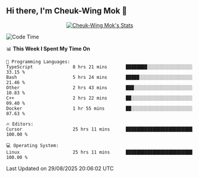 ## Hi there, I'm Cheuk-Wing Mok 👋

<!--
**mozro0327/mozro0327** is a ✨ _special_ ✨ repository because its `README.md` (this file) appears on your GitHub profile.

Here are some ideas to get you started:

- 🔭 I’m currently working on ...
- 🌱 I’m currently learning ...
- 👯 I’m looking to collaborate on ...
- 🤔 I’m looking for help with ...
- 💬 Ask me about ...
- 📫 How to reach me: ...
- 😄 Pronouns: ...
- ⚡ Fun fact: ...
-->

<p align="center">
  <a href="https://github.com/mozro0327" class="rich-diff-level-one">
    <img src="https://github-readme-stats.vercel.app/api?username=mozro0327&title_color=333&text_color=777" alt="Cheuk-Wing Mok's Stats" >
    <!-- &hide=issues
    <img src="https://github-readme-stats.vercel.app/api?username=mozro0327&hide=issues&title_color=333&text_color=777" alt="Cheuk-Wing Mok's Stats" >
    -->
  </a>
</p>

<!--START_SECTION:waka-->
![Code Time](http://img.shields.io/badge/Code%20Time-3%2C794%20hrs%2029%20mins-blue)

📊 **This Week I Spent My Time On** 

```text
💬 Programming Languages: 
TypeScript               8 hrs 21 mins       ████████░░░░░░░░░░░░░░░░░   33.15 % 
Bash                     5 hrs 24 mins       █████░░░░░░░░░░░░░░░░░░░░   21.46 % 
Other                    2 hrs 43 mins       ███░░░░░░░░░░░░░░░░░░░░░░   10.83 % 
C++                      2 hrs 22 mins       ██░░░░░░░░░░░░░░░░░░░░░░░   09.40 % 
Docker                   1 hr 55 mins        ██░░░░░░░░░░░░░░░░░░░░░░░   07.63 % 

🔥 Editors: 
Cursor                   25 hrs 11 mins      █████████████████████████   100.00 % 

💻 Operating System: 
Linux                    25 hrs 11 mins      █████████████████████████   100.00 % 
```


 Last Updated on 29/08/2025 20:06:02 UTC
<!--END_SECTION:waka-->
